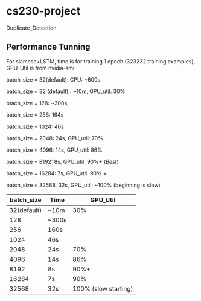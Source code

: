 # cs230-project
Duplicate_Detection
## Performance Tunning 

For siamese+LSTM, time is  for training 1 epoch (323232 training examples), GPU-Util is from nvidia-smi: 

batch_size = 32(default): CPU: ~600s


batch_size = 32 (default) : ~10m, GPU_util: 30%

btach_size = 128: ~300s, 

batch_size = 256: 164s 

batch_size = 1024: 46s 

batch_size = 2048: 24s, GPU_util: 70%

batch_size = 4096: 14s, GPU_util: 86%

batch_size = 8192: 8s, GPU_util: 90%+ (*Best*)

batch_size = 16284: 7s, GPU_util: 90% + 

batch_size = 32568, 32s, GPU_util: ~100% (beginning is slow)  

batch_size | Time | GPU_Util 
------------ | ------------- | ----------
32(default) | ~10m | 30% 
128| ~300s | 
256| 160s | 
1024 | 46s |
2048 | 24s | 70%
4096 | 14s | 86%
8192 | 8s | 90%+
16284 | 7s | 90% 
32568 | 32s | 100% (slow starting) 
